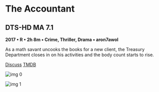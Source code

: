 # The Accountant

## DTS-HD MA 7.1

**2017 • R • 2h 8m • Crime, Thriller, Drama • aron7awol**

As a math savant uncooks the books for a new client, the Treasury Department closes in on his activities and the body count starts to rise.

[Discuss](https://www.avsforum.com/threads/bass-eq-for-filtered-movies.2995212/post-56760614)  [TMDB](302946)

![img 0](https://i.imgur.com/sAc3BrG.jpg)

![img 1](https://i.imgur.com/sXr4cb3.png)

